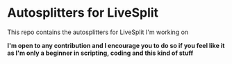 # Autosplitters for LiveSplit

This repo contains the autosplitters for LiveSplit I'm working on

**I'm open to any contribution and I encourage you to do so if you feel like it as I'm only a beginner in scripting, coding and this kind of stuff**
